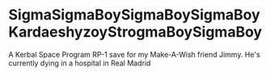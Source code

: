# SigmaSigmaBoySigmaBoySigmaBoyKardaeshyzoyStrogmaBoySigmaBoy
A Kerbal Space Program RP-1 save for my Make-A-Wish friend Jimmy. He's currently dying in a hospital in Real Madrid
